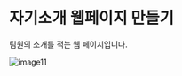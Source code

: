 # 자기소개 웹페이지 만들기

팀원의 소개를 적는 웹 페이지입니다.



![image11](https://github.com/user-attachments/assets/ae223927-78ca-46e8-8adc-a3ec884eebb8)
